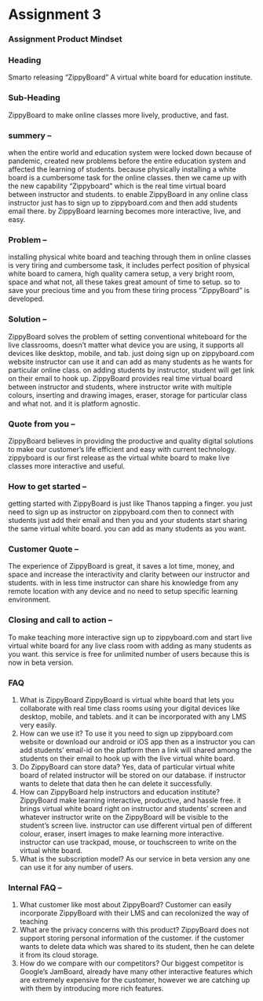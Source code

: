 Assignment 3
============

### Assignment Product Mindset

### Heading
Smarto releasing “ZippyBoard” A virtual white board for education institute.

### Sub-Heading
ZippyBoard to make online classes more lively, productive, and fast.

### summery – 
when the entire world and education system were locked down because of pandemic, created new problems before the entire education system and affected the learning of students. because physically installing a white board is a cumbersome task for the online classes. then we came up with the new capability “Zippyboard” which is the real time virtual board between instructor and students. to enable ZippyBoard in any online class instructor just has to sign up to zippyboard.com and then add students email there. by ZippyBoard learning becomes more interactive, live, and easy.

### Problem –
installing physical white board and teaching through them in online classes is very tiring and cumbersome task, it includes perfect position of physical white board to camera, high quality camera setup, a very bright room, space and what not, all these takes great amount of time to setup. so to save your precious time and you from these tiring process “ZippyBoard” is developed.

### Solution –
ZippyBoard solves the problem of setting conventional whiteboard for the live classrooms, doesn’t matter what device you are using, it supports all devices like desktop, mobile, and tab. just doing sign up on zippyboard.com website instructor can use it and can add as many students as he wants for particular online class. on adding students by instructor, student will get link on their email to hook up. ZippyBoard provides real time virtual board between instructor and students, where instructor write with multiple colours, inserting and drawing images, eraser, storage for particular class and what not. and it is platform agnostic.

### Quote from you – 
ZippyBoard believes in providing the productive and quality digital solutions to make our customer’s life efficient and easy with current technology. zippyboard is our first release as the virtual white board to make live classes more interactive and useful.

### How to get started – 
getting started with ZippyBoard is just like Thanos tapping a finger. you just need to sign up as instructor on zippyboard.com then to connect with students just add their email and then you and your students start sharing the same virtual white board. you can add as many students as you want.

### Customer Quote – 
The experience of ZippyBoard is great, it saves a lot time, money, and space and increase the interactivity and clarity between our instructor and students. with in less time instructor can share his knowledge from any remote location with any device and no need to setup specific learning environment.

### Closing and call to action – 
To make teaching more interactive sign up to zippyboard.com and start live virtual white board for any live class room with adding as many students as you want. this service is free for unlimited number of users because this is now in beta version.

### FAQ
1.	What is ZippyBoard
ZippyBoard is virtual white board that lets you collaborate with real time class rooms using your digital devices like desktop, mobile, and tablets. and it can be incorporated with any LMS very easily.
2.	How can we use it?
To use it you need to sign up zippyboard.com website or download our android or iOS app then as a instructor you can add students’ email-id on the platform then a link will shared among the students on their email to hook up with the live virtual white board.
3.	Do ZippyBoard can store data?
Yes, data of particular virtual white board of related instructor will be stored on our database. if instructor wants to delete that data then he can delete it successfully. 
4.	How can ZippyBoard help instructors and education institute?
ZippyBoard make learning interactive, productive, and hassle free. it brings virtual white board right on instructor and students’ screen and whatever instructor write on the ZippyBoard will be visible to the student’s screen live. instructor can use different virtual pen of different colour, eraser, insert images to make learning more interactive. instructor can use trackpad, mouse, or touchscreen to write on the virtual white board.
5.	What is the subscription model?
As our service in beta version any one can use it for any number of users.

### Internal FAQ –
1.	What customer like most about ZippyBoard?
Customer can easily incorporate ZippyBoard with their LMS and can recolonized the way of teaching
2.	What are the privacy concerns with this product?
ZippyBoard does not support storing personal information of the customer. if the customer wants to delete data which was shared to its student, then he can delete it from its cloud storage.
3.	How do we compare with our competitors?
Our biggest competitor is Google’s JamBoard, already have many other interactive features which are extremely expensive for the customer, however we are catching up with them by introducing more rich features.

